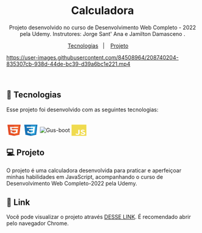 <h1 align="center">Calculadora</h1>

<p align="center">
Projeto desenvolvido no curso de Desenvolvimento Web Completo - 2022 pela Udemy. Instrutores: Jorge Sant' Ana e Jamilton Damasceno .
</p>

<p align="center">
  <a href="#-tecnologias">Tecnologias</a>&nbsp;&nbsp;&nbsp;|&nbsp;&nbsp;&nbsp;
  <a href="#-projeto">Projeto</a>&nbsp;&nbsp;&nbsp;&nbsp;&nbsp;&nbsp;
</p>

https://user-images.githubusercontent.com/84508964/208740204-835307cb-938d-44de-bc39-d39a6bc1e221.mp4

<br>

## 🚀 Tecnologias

Esse projeto foi desenvolvido com as seguintes tecnologias:
<div style="display: inline_block"><br>
  <img align="center" alt="Gus-HTML" height="30" width="40" src="https://raw.githubusercontent.com/devicons/devicon/master/icons/html5/html5-original.svg">
  <img align="center" alt="Gus-CSS" height="30" width="40" src="https://raw.githubusercontent.com/devicons/devicon/master/icons/css3/css3-original.svg">
  <img align="center" alt="Gus-boot" height="30" width="40" src="https://cdn.jsdelivr.net/gh/devicons/devicon/icons/bootstrap/bootstrap-original-wordmark.svg" />
  <img align="center" alt="Gus-Js" height="30" width="40" src="https://raw.githubusercontent.com/devicons/devicon/master/icons/javascript/javascript-plain.svg">
</div>

## 💻 Projeto

O projeto é uma calculadora desenvolvida para praticar e aperfeiçoar minhas habilidades em JavaScript, acompanhando o curso de Desenvolvimento Web Completo-2022 pela Udemy.

## 🔖 Link

Você pode visualizar o projeto através [DESSE LINK](https://calculadora-js-beta-two.vercel.app/). É recomendado abrir pelo navegador Chrome.
